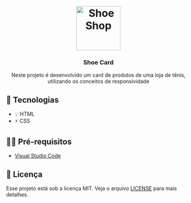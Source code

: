 <h1 align="center">
  <img alt="Shoe Shop" src="https://www.google.com/url?sa=i&url=https%3A%2F%2F99designs.com%2Finspiration%2Flogos%2Fshoe&psig=AOvVaw3vBGZ0uxg-nUasKuTMPkbI&ust=1642788420921000&source=images&cd=vfe&ved=0CAgQjRxqFwoTCLCLjPj1wPUCFQAAAAAdAAAAABAD" width="120px" />
</h1>

<h3 align="center">
  Shoe Card
</h3>

<p align="center">Neste projeto é desenvolvido um card de produtos de uma loja de tênis, utilizando os conceitos de responsividade</p>

## 🚀 Tecnologias

- 💡 HTML
- ⚡ CSS 

## ✋🏻 Pré-requisitos

- [Visual Studio Code](https://code.visualstudio.com/)

## 📝 Licença

Esse projeto está sob a licença MIT. Veja o arquivo [LICENSE](LICENSE.md) para mais detalhes.
